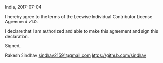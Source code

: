 India, 2017-07-04

I hereby agree to the terms of the Leewise Individual Contributor License Agreement v1.0.

I declare that I am authorized and able to make this agreement and sign this declaration.

Signed,

Rakesh Sindhav sindhav21591@gmail.com https://github.com/sindhav

